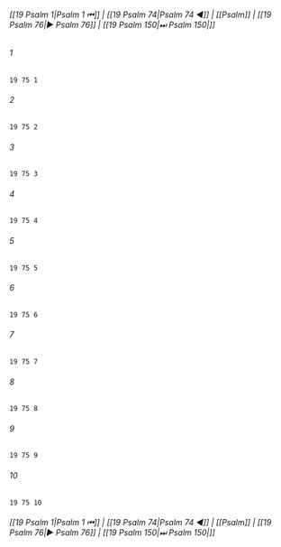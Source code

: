 
###### [[19 Psalm 1|Psalm 1 ⏮]] | [[19 Psalm 74|Psalm 74 ◀]] | [[Psalm]] | [[19 Psalm 76|▶ Psalm 76]] | [[19 Psalm 150|⏭ Psalm 150|]]

###### 1
``` verse
19 75 1 
```
###### 2
``` verse
19 75 2 
```
###### 3
``` verse
19 75 3 
```
###### 4
``` verse
19 75 4 
```
###### 5
``` verse
19 75 5 
```
###### 6
``` verse
19 75 6 
```
###### 7
``` verse
19 75 7 
```
###### 8
``` verse
19 75 8 
```
###### 9
``` verse
19 75 9 
```
###### 10
``` verse
19 75 10 
```

###### [[19 Psalm 1|Psalm 1 ⏮]] | [[19 Psalm 74|Psalm 74 ◀]] | [[Psalm]] | [[19 Psalm 76|▶ Psalm 76]] | [[19 Psalm 150|⏭ Psalm 150|]]

